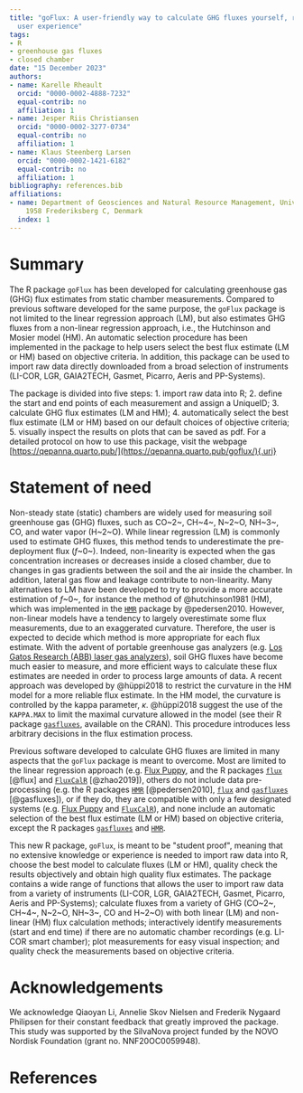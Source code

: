 ```yaml
---
title: "goFlux: A user-friendly way to calculate GHG fluxes yourself, regardless of
  user experience"
tags:
- R
- greenhouse gas fluxes
- closed chamber
date: "15 December 2023"
authors:
- name: Karelle Rheault
  orcid: "0000-0002-4888-7232"
  equal-contrib: no
  affiliation: 1
- name: Jesper Riis Christiansen
  orcid: "0000-0002-3277-0734"
  equal-contrib: no
  affiliation: 1
- name: Klaus Steenberg Larsen
  orcid: "0000-0002-1421-6182"
  equal-contrib: no
  affiliation: 1
bibliography: references.bib
affiliations:
- name: Department of Geosciences and Natural Resource Management, University of Copenhagen,
    1958 Frederiksberg C, Denmark
  index: 1
---
```


# Summary

The R package `goFlux` has been developed for calculating greenhouse gas (GHG) flux estimates from static chamber measurements. Compared to previous software developed for the same purpose, the `goFlux` package is not limited to the linear regression approach (LM), but also estimates GHG fluxes from a non-linear regression approach, i.e., the Hutchinson and Mosier model (HM). An automatic selection procedure has been implemented in the package to help users select the best flux estimate (LM or HM) based on objective criteria. In addition, this package can be used to import raw data directly downloaded from a broad selection of instruments (LI-COR, LGR, GAIA2TECH, Gasmet, Picarro, Aeris and PP-Systems).

The package is divided into five steps: 1. import raw data into R; 2. define the start and end points of each measurement and assign a UniqueID; 3. calculate GHG flux estimates (LM and HM); 4. automatically select the best flux estimate (LM or HM) based on our default choices of objective criteria; 5. visually inspect the results on plots that can be saved as pdf. For a detailed protocol on how to use this package, visit the webpage [https://qepanna.quarto.pub/](https://qepanna.quarto.pub/goflux/){.uri}

# Statement of need

Non-steady state (static) chambers are widely used for measuring soil greenhouse gas (GHG) fluxes, such as CO~2~, CH~4~, N~2~O, NH~3~, CO, and water vapor (H~2~O). While linear regression (LM) is commonly used to estimate GHG fluxes, this method tends to underestimate the pre-deployment flux (*f*~0~). Indeed, non-linearity is expected when the gas concentration increases or decreases inside a closed chamber, due to changes in gas gradients between the soil and the air inside the chamber. In addition, lateral gas flow and leakage contribute to non-linearity. Many alternatives to LM have been developed to try to provide a more accurate estimation of *f*~0~, for instance the method of @hutchinson1981 (HM), which was implemented in the [`HMR`](https://cran.r-project.org/package=HMR) package by @pedersen2010. However, non-linear models have a tendency to largely overestimate some flux measurements, due to an exaggerated curvature. Therefore, the user is expected to decide which method is more appropriate for each flux estimate. With the advent of portable greenhouse gas analyzers (e.g. [Los Gatos Research (ABB) laser gas analyzers](https://new.abb.com/products/measurement-products/analytical/laser-gas-analyzers/laser-analyzers/lgr-icos-portable-analyzers)), soil GHG fluxes have become much easier to measure, and more efficient ways to calculate these flux estimates are needed in order to process large amounts of data. A recent approach was developed by @hüppi2018 to restrict the curvature in the HM model for a more reliable flux estimate. In the HM model, the curvature is controlled by the kappa parameter, $\kappa$. @hüppi2018 suggest the use of the `KAPPA.MAX` to limit the maximal curvature allowed in the model (see their R package [`gasfluxes`](https://cran.r-project.org/package=gasfluxes), available on the CRAN). This procedure introduces less arbitrary decisions in the flux estimation process.

Previous software developed to calculate GHG fluxes are limited in many aspects that the `goFlux` package is meant to overcome. Most are limited to the linear regression approach (e.g. [Flux Puppy](https://www.sciencedirect.com/science/article/pii/S0168192319301522), and the R packages [`flux`](https://cran.r-project.org/package=flux) [@flux] and [`FluxCalR`](https://github.com/junbinzhao/FluxCalR) [@zhao2019]), others do not include data pre-processing (e.g. the R packages [`HMR`](https://cran.r-project.org/package=HMR) [@pedersen2010], [`flux`](https://cran.r-project.org/package=flux) and [`gasfluxes`](https://cran.r-project.org/package=gasfluxes) [@gasfluxes]), or if they do, they are compatible with only a few designated systems (e.g. [Flux Puppy](https://www.sciencedirect.com/science/article/pii/S0168192319301522) and [`FluxCalR`](https://github.com/junbinzhao/FluxCalR)), and none include an automatic selection of the best flux estimate (LM or HM) based on objective criteria, except the R packages [`gasfluxes`](https://cran.r-project.org/package=gasfluxes) and [`HMR`](https://cran.r-project.org/package=HMR).

This new R package, `goFlux`, is meant to be "student proof", meaning that no extensive knowledge or experience is needed to import raw data into R, choose the best model to calculate fluxes (LM or HM), quality check the results objectively and obtain high quality flux estimates. The package contains a wide range of functions that allows the user to import raw data from a variety of instruments (LI-COR, LGR, GAIA2TECH, Gasmet, Picarro, Aeris and PP-Systems); calculate fluxes from a variety of GHG (CO~2~, CH~4~, N~2~O, NH~3~, CO and H~2~O) with both linear (LM) and non-linear (HM) flux calculation methods; interactively identify measurements (start and end time) if there are no automatic chamber recordings (e.g. LI-COR smart chamber); plot measurements for easy visual inspection; and quality check the measurements based on objective criteria.

# Acknowledgements

We acknowledge Qiaoyan Li, Annelie Skov Nielsen and Frederik Nygaard Philipsen for their constant feedback that greatly improved the package. This study was supported by the SilvaNova project funded by the NOVO Nordisk Foundation (grant no. NNF20OC0059948).

# References
